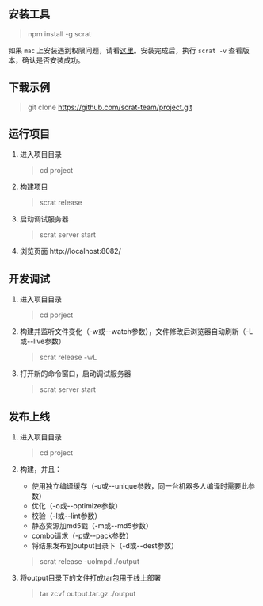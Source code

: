 ## 安装工具

> npm install -g scrat

如果 ``mac`` 上安装遇到权限问题，请看[这里](https://github.com/scrat-team/scrat/issues/3)。安装完成后，执行 ``scrat -v`` 查看版本，确认是否安装成功。

## 下载示例

> git clone https://github.com/scrat-team/project.git

## 运行项目

1. 进入项目目录

    > cd project

1. 构建项目

    > scrat release

1. 启动调试服务器

    > scrat server start

1. 浏览页面 http://localhost:8082/

## 开发调试

1. 进入项目目录

    > cd porject

1. 构建并监听文件变化（-w或--watch参数），文件修改后浏览器自动刷新（-L或--live参数）

    > scrat release -wL

1. 打开新的命令窗口，启动调试服务器

    > scrat server start

## 发布上线

1. 进入项目目录

    > cd project

1. 构建，并且：
    * 使用独立编译缓存（-u或--unique参数，同一台机器多人编译时需要此参数）
    * 优化（-o或--optimize参数）
    * 校验（-l或--lint参数）
    * 静态资源加md5戳（-m或--md5参数）
    * combo请求（-p或--pack参数）
    * 将结果发布到output目录下（-d或--dest参数）

    > scrat release -uolmpd ./output

1. 将output目录下的文件打成tar包用于线上部署

    > tar zcvf output.tar.gz ./output

